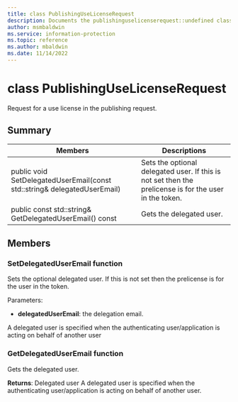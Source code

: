 ```yaml
---
title: class PublishingUseLicenseRequest 
description: Documents the publishinguselicenserequest::undefined class of the Microsoft Information Protection (MIP) SDK.
author: msmbaldwin
ms.service: information-protection
ms.topic: reference
ms.author: mbaldwin
ms.date: 11/14/2022
---
```


# class PublishingUseLicenseRequest 
Request for a use license in the publishing request.
  
## Summary
 Members                        | Descriptions                                
--------------------------------|---------------------------------------------
public void SetDelegatedUserEmail(const std::string& delegatedUserEmail)  |  Sets the optional delegated user. If this is not set then the prelicense is for the user in the token.
public const std::string& GetDelegatedUserEmail() const  |  Gets the delegated user.
  
## Members
  
### SetDelegatedUserEmail function
Sets the optional delegated user. If this is not set then the prelicense is for the user in the token.

Parameters:  
* **delegatedUserEmail**: the delegation email.


A delegated user is specified when the authenticating user/application is acting on behalf of another user
  
### GetDelegatedUserEmail function
Gets the delegated user.

  
**Returns**: Delegated user
A delegated user is specified when the authenticating user/application is acting on behalf of another user.
